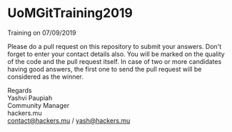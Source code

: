 # UoMGitTraining2019
Training on 07/09/2019

Please do a pull request on this repository to submit your answers. Don't forget to enter your contact details also. You will be marked on the quality of the code and the pull request itself. In case of two or more candidates having good answers, the first one to send the pull request will be considered as the winner.

Regards  
Yashvi Paupiah  
Community Manager  
hackers.mu  
contact@hackers.mu / yash@hackers.mu  
